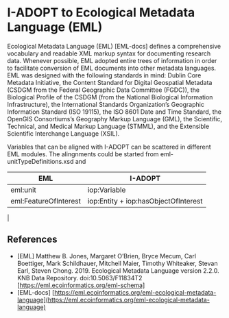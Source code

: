 # I-ADOPT to Ecological Metadata Language (EML)

Ecological Metadata Language (EML) [EML-docs] defines a comprehensive vocabulary and readable XML markup syntax for documenting research data. Whenever possible, EML adopted entire trees of information in order to facilitate conversion of EML documents into other metadata languages. EML was designed with the following standards in mind: Dublin Core Metadata Initiative, the Content Standard for Digital Geospatial Metadata (CSDGM from the Federal Geographic Data Committee (FGDC)), the Biological Profile of the CSDGM (from the National Biological Information Infrastructure), the International Standards Organization’s Geographic Information Standard (ISO 19115), the ISO 8601 Date and Time Standard, the OpenGIS Consortiums’s Geography Markup Language (GML), the Scientific, Technical, and Medical Markup Language (STMML), and the Extensible Scientific Interchange Language (XSIL).

Variables that can be aligned with I-ADOPT can be scattered in different EML modules. The alingnments could be started from eml-unitTypeDefinitions.xsd and 


| EML                    | I-ADOPT                                               |
|------------------------|-------------------------------------------------------|
| eml:unit               | iop:Variable                                          |
| eml:FeatureOfInterest  | iop:Entity + iop:hasObjectOfInterest                  |
| 
## References

* [EML] Matthew B. Jones, Margaret O’Brien, Bryce Mecum, Carl Boettiger, Mark Schildhauer, Mitchell Maier, Timothy Whiteaker, Stevan Earl, Steven Chong. 2019. Ecological Metadata Language version 2.2.0. KNB Data Repository. doi:10.5063/F11834T2 [https://eml.ecoinformatics.org/eml-schema]
* [EML-docs] [https://eml.ecoinformatics.org/eml-ecological-metadata-language](https://eml.ecoinformatics.org/eml-ecological-metadata-language)
